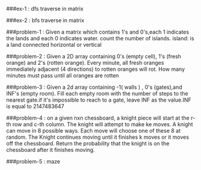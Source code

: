 ###ex-1 : 
     dfs traverse in matrix

###ex-2 : 
     bfs traverse in matrix


###problem-1 : 
     Given a matrix which contains 1's and 0's,each 1 
     indicates the lands and each 0 indicates water. 
     count the number of islands. 
     island: is a land connected horizontal or vertical

###problem-2 :
     Given a 2D array containing 0's (empty cell),
     1's (fresh orange) and 2's (rotten orange).
     Every minute, all fresh oranges immediately
     adjacent (4 directions) to rotten oranges will rot.
     How many minutes must pass until all oranges are
     rotten


###problem-3 :
    Given a 2d array containing -1( walls ) , 0's 
    (gates),and INF's (empty room). Fill each empty 
    room with the number of steps to the nearest 
    gate.if it's impossible to reach to a gate, leave
    INF as the value.INF is equal to 2147483647

###problem-4 :
   on a given nxn chessboard, a knight piece will 
   start at the r-th row and c-th column. The knight
   will attempt to make ke moves. 
   A knight can move in 8 possible ways. Each move 
   will choose one of these 8 at random. The Knight
   continues moving until it finishes k moves or it 
   moves off the chessboard. Return the probability 
   that the knight is on the chessboard after it 
   finishes moving.
   



###problem-5 : 
  maze  
